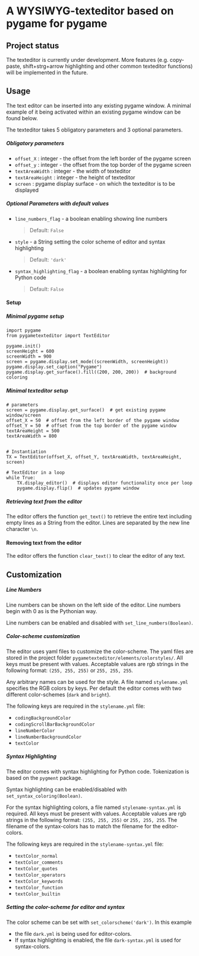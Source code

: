 # A WYSIWYG-texteditor based on pygame for pygame

## Project status

The texteditor is currently under development. More features (e.g. copy-paste, shift+strg+arrow highlighting and other common texteditor functions) will be implemented in the future.

## Usage

The text editor can be inserted into any existing pygame window. 
A minimal example of it being activated within an existing pygame window can be found below.

The texteditor takes 5 obligatory parameters and 3 optional parameters.

##### Obligatory parameters
- ```offset_X``` : integer - the offset from the left border of the pygame screen
- ```offset_y``` : integer - the offset from the top border of the pygame screen
- ```textAreaWidth``` : integer - the width of texteditor
- ```textAreaHeight``` : integer - the height of texteditor
- ```screen``` : pygame display surface - on which the texteditor is to be displayed

##### Optional Parameters with default values

- ```line_numbers_flag``` - a boolean enabling showing line numbers 
    > Default: ```False```
- ```style``` - a String setting the color scheme of editor and syntax highlighting 
    > Default: ```'dark'```
- ```syntax_highlighting_flag``` - a boolean enabling syntax highlighting for Python code 
    > Default: ```False```

#### Setup

##### Minimal pygame setup

```
import pygame
from pygametexteditor import TextEditor

pygame.init()
screenHeight = 600
screenWidth = 900
screen = pygame.display.set_mode((screenWidth, screenHeight))
pygame.display.set_caption("Pygame")
pygame.display.get_surface().fill((200, 200, 200))  # background coloring

```
##### Minimal texteditor setup
```
# parameters
screen = pygame.display.get_surface()  # get existing pygame window/screen
offset_X = 50  # offset from the left border of the pygame window
offset_Y = 50  # offset from the top border of the pygame window
textAreaHeight = 500
textAreaWidth = 800


# Instantiation
TX = TextEditor(offset_X, offset_Y, textAreaWidth, textAreaHeight, screen)

# TextEditor in a loop
while True:    
    TX.display_editor()  # displays editor functionality once per loop
    pygame.display.flip()  # updates pygame window

```

##### Retrieving text from the editor

The editor offers the function `get_text()` to retrieve the entire text including empty lines as a String from the editor. Lines are separated by the new line character ```\n```.

#### Removing text from the editor

The editor offers the function `clear_text()` to clear the editor of any text.

## Customization

##### Line Numbers 
Line numbers can be shown on the left side of the editor. Line numbers begin with 0 as is the Pythonian way. 

Line numbers can be enabled and disabled with ```set_line_numbers(Boolean)```.

##### Color-scheme customization

The editor uses yaml files to customize the color-scheme. The yaml files are stored in the project folder ```pygametexteditor/elements/colorstyles/```. 
All keys must be present with values. Acceptable values are rgb strings in the following format: ```(255, 255, 255)``` or ```255, 255, 255```.

Any arbitrary names can be used for the style. A file named ```stylename.yml``` specifies the RGB colors by keys. 
Per default the editor comes with two different color-schemes (```dark``` and ```bright```).

The following keys are required in the ```stylename.yml``` file:
- ```codingBackgroundColor```
- ```codingScrollBarBackgroundColor```
- ```lineNumberColor```
- ```lineNumberBackgroundColor```
- ```textColor```

##### Syntax Highlighting

The editor comes with syntax highlighting for Python code. Tokenization is based on the ```pygment``` package. 

Syntax highlighting can be enabled/disabled with ```set_syntax_coloring(Boolean)```.

For the syntax highlighting colors, a file named ```stylename-syntax.yml``` is required. 
All keys must be present with values. Acceptable values are rgb strings in the following format: ```(255, 255, 255)``` or ```255, 255, 255```.
The filename of the syntax-colors has to match the filename for the editor-colors. 

The following keys are required in the ```stylename-syntax.yml``` file:
- ```textColor_normal```
- ```textColor_comments```
- ```textColor_quotes```
- ```textColor_operators```
- ```textColor_keywords```
- ````textColor_function````
- ````textColor_builtin````

##### Setting the color-scheme for editor and syntax

The color scheme can be set with  ```set_colorscheme('dark')```. In this example
- the file ```dark.yml``` is being used for editor-colors.
- If syntax highlighting is enabled, the file ```dark-syntax.yml``` is used for syntax-colors. 
